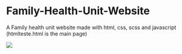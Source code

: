 # Family-Health-Unit-Website

A Family health unit website made with html, css, scss and javascript
(htmlteste.html is the main page)

<p align="left">
  <a href="https://skillicons.dev">
    <img src="https://skillicons.dev/icons?i=html,css,js" />
  </a>
</p>

